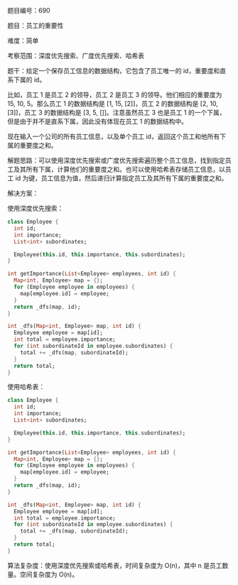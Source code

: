 题目编号：690

题目：员工的重要性

难度：简单

考察范围：深度优先搜索、广度优先搜索、哈希表

题干：给定一个保存员工信息的数据结构，它包含了员工唯一的 id，重要度和直系下属的 id。

比如，员工 1 是员工 2 的领导，员工 2 是员工 3 的领导。他们相应的重要度为 15, 10, 5。那么员工 1 的数据结构是 [1, 15, [2]]，员工 2 的数据结构是 [2, 10, [3]]，员工 3 的数据结构是 [3, 5, []]。注意虽然员工 3 也是员工 1 的一个下属，但是由于并不是直系下属，因此没有体现在员工 1 的数据结构中。

现在输入一个公司的所有员工信息，以及单个员工 id，返回这个员工和他所有下属的重要度之和。

解题思路：可以使用深度优先搜索或广度优先搜索遍历整个员工信息，找到指定员工及其所有下属，计算他们的重要度之和。也可以使用哈希表存储员工信息，以员工 id 为键，员工信息为值，然后递归计算指定员工及其所有下属的重要度之和。

解决方案：

使用深度优先搜索：

```dart
class Employee {
  int id;
  int importance;
  List<int> subordinates;

  Employee(this.id, this.importance, this.subordinates);
}

int getImportance(List<Employee> employees, int id) {
  Map<int, Employee> map = {};
  for (Employee employee in employees) {
    map[employee.id] = employee;
  }
  return _dfs(map, id);
}

int _dfs(Map<int, Employee> map, int id) {
  Employee employee = map[id];
  int total = employee.importance;
  for (int subordinateId in employee.subordinates) {
    total += _dfs(map, subordinateId);
  }
  return total;
}
```

使用哈希表：

```dart
class Employee {
  int id;
  int importance;
  List<int> subordinates;

  Employee(this.id, this.importance, this.subordinates);
}

int getImportance(List<Employee> employees, int id) {
  Map<int, Employee> map = {};
  for (Employee employee in employees) {
    map[employee.id] = employee;
  }
  return _dfs(map, id);
}

int _dfs(Map<int, Employee> map, int id) {
  Employee employee = map[id];
  int total = employee.importance;
  for (int subordinateId in employee.subordinates) {
    total += _dfs(map, subordinateId);
  }
  return total;
}
```

算法复杂度：使用深度优先搜索或哈希表，时间复杂度为 O(n)，其中 n 是员工数量。空间复杂度为 O(n)。